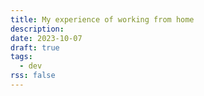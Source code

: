 ```yaml
---
title: My experience of working from home
description:
date: 2023-10-07
draft: true
tags:
  - dev
rss: false
---
```


